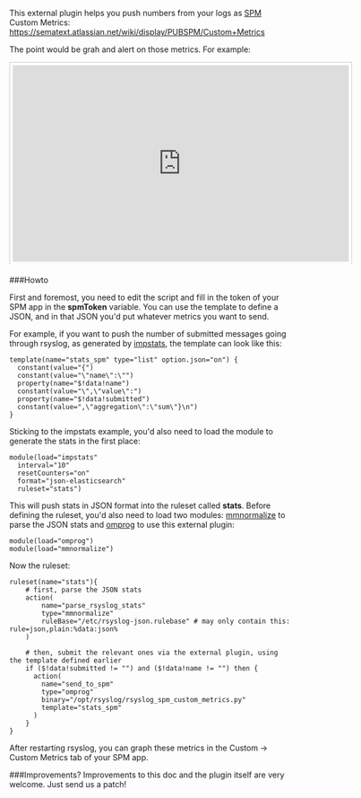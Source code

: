 This external plugin helps you push numbers from your logs as [SPM](http://sematext.com/spm/) Custom Metrics:
https://sematext.atlassian.net/wiki/display/PUBSPM/Custom+Metrics

The point would be grah and alert on those metrics. For example:
  <iframe src="https://apps.sematext.com/spm-reports/s/wnsdoAstHj" marginwidth="0" marginheight="0" scrolling="yes" style="border: 1px solid #CCC; border-width: 1px 1px 0; margin-bottom: 5px; padding: 5px" frameborder="0" height="350px" width="600px"> </iframe>
  <div style="margin-bottom: 5px">
    <span style="vertical-align: middle; font-size: 140%; color: #555555;">
  </span></div>

###Howto

First and foremost, you need to edit the script and fill in the token of your SPM app in the **spmToken** variable. You can use the template to define a JSON, and in that JSON you'd put whatever metrics you want to send.

For example, if you want to push the number of submitted messages going through rsyslog, as generated by [impstats](http://www.rsyslog.com/doc/master/configuration/modules/impstats.html), the template can look like this:

```
template(name="stats_spm" type="list" option.json="on") {
  constant(value="{")
  constant(value="\"name\":\"")
  property(name="$!data!name")
  constant(value="\",\"value\":")
  property(name="$!data!submitted")
  constant(value=",\"aggregation\":\"sum\"}\n")
}
```

Sticking to the impstats example, you'd also need to load the module to generate the stats in the first place:

```
module(load="impstats"
  interval="10"
  resetCounters="on"
  format="json-elasticsearch"
  ruleset="stats")
```

This will push stats in JSON format into the ruleset called **stats**. Before defining the ruleset, you'd also need to load two modules: [mmnormalize](http://www.rsyslog.com/doc/master/configuration/modules/mmnormalize.html) to parse the JSON stats and [omprog](http://www.rsyslog.com/doc/master/configuration/modules/omprog.html) to use this external plugin:

```
module(load="omprog")
module(load="mmnormalize")
```

Now the ruleset:

```
ruleset(name="stats"){
    # first, parse the JSON stats
    action(
        name="parse_rsyslog_stats"
        type="mmnormalize"
        ruleBase="/etc/rsyslog-json.rulebase" # may only contain this: rule=json,plain:%data:json%
    )

    # then, submit the relevant ones via the external plugin, using the template defined earlier
    if ($!data!submitted != "") and ($!data!name != "") then {
      action(
        name="send_to_spm"
        type="omprog"
        binary="/opt/rsyslog/rsyslog_spm_custom_metrics.py"
        template="stats_spm"
      )
    }
}
```

After restarting rsyslog, you can graph these metrics in the Custom -> Custom Metrics tab of your SPM app.

###Improvements?
Improvements to this doc and the plugin itself are very welcome. Just
send us a patch!



